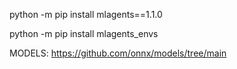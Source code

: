 
python -m pip install mlagents==1.1.0

python -m pip install mlagents_envs

MODELS:
https://github.com/onnx/models/tree/main

